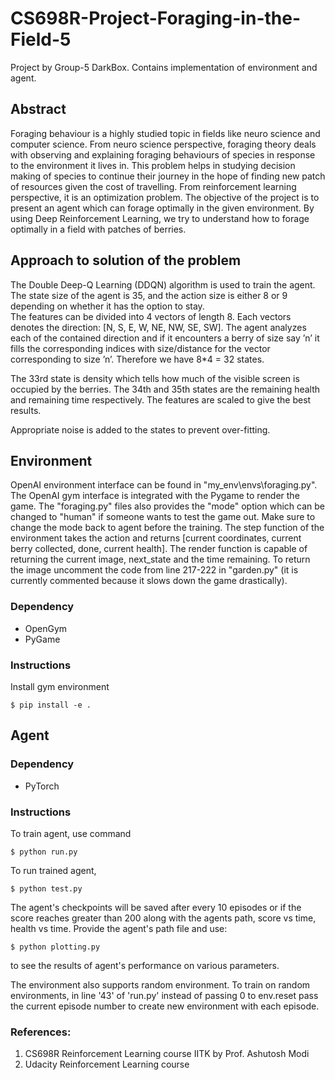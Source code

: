 # CS698R-Project-Foraging-in-the-Field-5

Project by Group-5 DarkBox. Contains implementation of environment and agent.

## Abstract
Foraging behaviour is a highly studied topic in fields like neuro science and computer science. From neuro science perspective,  foraging theory deals with observing and explaining foraging behaviours of species in response to the environment it lives in.  This problem helps in studying decision making of species to continue their journey in the hope of finding new patch of resources given the cost of travelling.
From reinforcement learning perspective, it is an optimization problem. The objective of the project is to present an agent which can forage optimally in the given environment. By using Deep Reinforcement Learning, we try to understand how to forage optimally in a field with patches of berries.

## Approach to solution of the problem
The Double Deep-Q Learning (DDQN) algorithm is used to train the agent. The state size of the agent is 35, and the action size is either 8 or 9 depending on whether it has the option to stay. <br>
The features can be divided into 4 vectors of length 8. Each vectors denotes the direction: [N, S, E, W, NE, NW, SE, SW]. The agent analyzes  each of the contained direction and if it encounters a berry of size say ’n’ it fills the corresponding indices with  size/distance   for the vector corresponding to size ’n’. Therefore we have 8*4 = 32 states.<br>

The 33rd  state is density which tells how much of the visible screen is occupied by the berries.  The 34th and 35th states are the remaining health and remaining time respectively. The features are scaled to give the best results. <br>

Appropriate noise is added to the states to prevent over-fitting.

## Environment
OpenAI environment interface can be found in "my_env\envs\foraging.py". The OpenAI gym interface is integrated with the Pygame to render the game. The "foraging.py" files also provides the "mode" option which can be changed to "human" if someone wants to test the game out. Make sure to change the mode back to agent before the training. The step function of the environment takes the action and returns [current coordinates, current berry collected, done, current health]. The render function is capable of returning the current image, next_state and the time remaining. To return the image uncomment the code from line 217-222 in "garden.py" (it is currently commented because it slows down the game drastically).

### Dependency
- OpenGym
- PyGame
### Instructions
Install gym environment 
```console
$ pip install -e .
```

## Agent
### Dependency
- PyTorch

### Instructions
To train agent, use command
```console
$ python run.py
```
To run trained agent,
```console
$ python test.py
```
The agent's checkpoints will be saved after every 10 episodes or if the score reaches greater than 200 along with the agents path, score vs time, health vs time. 
Provide the agent's path file and use:
```console
$ python plotting.py
```
to see the results of agent's performance on various parameters.

The environment also supports random environment. To train on random environments, in line '43' of 'run.py' instead of passing 0 to env.reset pass the current episode number to create new environment with each episode.
### References:
1) CS698R Reinforcement Learning course IITK by Prof. Ashutosh Modi
2) Udacity Reinforcement Learning course

[//]: [CS698R-Project-Presentation-5.pdf](https://github.com/Exploration-Lab/CS698R-Project-Foraging-in-the-Field-5/files/7613752/CS698R-Project-Presentation-5.pdf)
